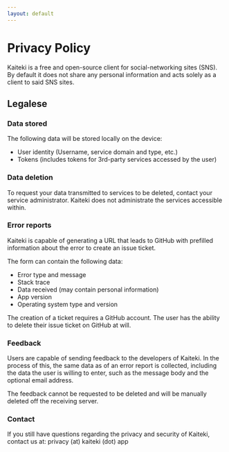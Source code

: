 ```yaml
---
layout: default
---
```


# Privacy Policy

Kaiteki is a free and open-source client for social-networking sites (SNS). By
default it does not share any personal information and acts solely as a client
to said SNS sites.

## Legalese

### Data stored

The following data will be stored locally on the device:

- User identity (Username, service domain and type, etc.)
- Tokens (includes tokens for 3rd-party services accessed by the user)

### Data deletion

To request your data transmitted to services to be deleted, contact your service
administrator. Kaiteki does not administrate the services accessible within.

### Error reports

Kaiteki is capable of generating a URL that leads to GitHub with prefilled
information about the error to create an issue ticket.

The form can contain the following data:

- Error type and message
- Stack trace
- Data received (may contain personal information)
- App version
- Operating system type and version

The creation of a ticket requires a GitHub account. The user has the ability to
delete their issue ticket on GitHub at will.

### Feedback

Users are capable of sending feedback to the developers of Kaiteki. In the
process of this, the same data as of an error report is collected, including the
data the user is willing to enter, such as the message body and the optional
email address.

The feedback cannot be requested to be deleted and will be manually deleted off
the receiving server.

### Contact

If you still have questions regarding the privacy and security of Kaiteki,
contact us at: privacy (at) kaiteki (dot) app
